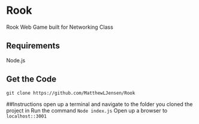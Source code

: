 # Rook
 Rook Web Game built for Networking Class

## Requirements
Node.js

## Get the Code
```git clone https://github.com/MatthewLJensen/Rook ```

##Instructions
open up a terminal and navigate to the folder you cloned the project in </li>
Run the command ```Node index.js```
Open up a browser to ```localhost::3001``` 
